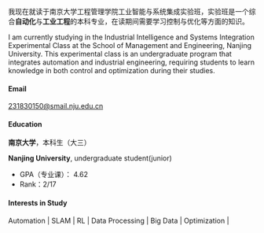 我现在就读于南京大学工程管理学院工业智能与系统集成实验班，实验班是一个综合**自动化**与**工业工程**的本科专业，在读期间需要学习控制与优化等方面的知识。

I am currently studying in the Industrial Intelligence and Systems Integration Experimental Class at the School of Management and Engineering, Nanjing University. This experimental class is an undergraduate program that integrates automation and industrial engineering, requiring students to learn knowledge in both control and optimization during their studies.

#### Email

231830150@smail.nju.edu.cn

#### Education

**南京大学**，本科生（大三）

**Nanjing University**, undergraduate student(junior)

* GPA（专业课）： 4.62
* Rank：2/17

#### Interests in Study

Automation | SLAM | RL | Data Processing | Big Data | Optimization |

